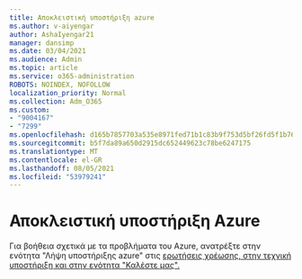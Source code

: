 ```yaml
---
title: Αποκλειστική υποστήριξη azure
ms.author: v-aiyengar
author: AshaIyengar21
manager: dansimp
ms.date: 03/04/2021
ms.audience: Admin
ms.topic: article
ms.service: o365-administration
ROBOTS: NOINDEX, NOFOLLOW
localization_priority: Normal
ms.collection: Adm_O365
ms.custom:
- "9004167"
- "7299"
ms.openlocfilehash: d165b7857703a535e8971fed71b1c83b9f753d5bf26fd5f1b76fe583a6c61578
ms.sourcegitcommit: b5f7da89a650d2915dc652449623c78be6247175
ms.translationtype: MT
ms.contentlocale: el-GR
ms.lasthandoff: 08/05/2021
ms.locfileid: "53979241"
---
```

# <a name="dedicated-azure-support"></a>Αποκλειστική υποστήριξη Azure

Για βοήθεια σχετικά με τα προβλήματα του Azure, ανατρέξτε στην ενότητα "Λήψη υποστήριξης azure" στις [ερωτήσεις χρέωσης, στην τεχνική υποστήριξη και στην ενότητα "Καλέστε μας".](https://go.microsoft.com/fwlink/?linkid=2081348)

